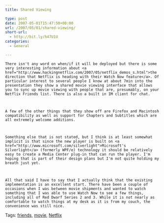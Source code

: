 ```yaml
---
title: Shared Viewing

type: post
date: 2007-05-01T15:47:50+00:00
url: /2007/05/01/shared-viewing/
short-url:
  - http://bit.ly/h47U1U
categories:
  - General

---
```

<div class='microid-mailto+http:sha1:b9cc5e04a13ff71846d62257dfcd1bc3c245b148'>
  
    There isn't any word on when/if it will be deployed but there is some very interesting information about <a href="http://www.hackingnetflix.com/2007/05/netflix_demos_s.html">the direction that Netflix is heading with their Watch Now feature</a>. Of particular interest to several people I know at about 7min into the presentation they show a shared movie viewing interface that allows you to sync up movie viewing with people that are, presumably, on your Netflix Friends list. There is also a built in IM client for chat.
  
  
  
    A few of the other things that they show off are Firefox and Macintosh compatibility as well as support for Chapters and Subtitles which are all extremely welcome additions.
  
  
  
    Something else that is not stated, but I think is at least somewhat implicit is that since the new player is built on <a href="http://www.microsoft.com/silverlight">Microsoft's Silverlight</a> (formerly WPF/e) technology it should be relatively easy to create a Media Center plug-in that can run the player. I'm hoping that is part of their design plans but I'm not quite holding my breath just yet.
  
  
  
    All that said I have to say that I actually think that the existing implementation is an excellent start. There have been a couple of occasions when I was between movie shipments and wanted to watch something that I was able to use Watch Now to see a few things, including all of Red Dwarf Series 2 and 3. While it is not nearly as comfortable to watch things at my desk as it is from my couch, the convenience was still nice.
  
</div>

<div class="st-post-tags">
  Tags: <a href="http://www.cavort.org/tag/friends/" title="friends" rel="tag">friends</a>, <a href="http://www.cavort.org/tag/movie/" title="movie" rel="tag">movie</a>, <a href="http://www.cavort.org/tag/netflix/" title="Netflix" rel="tag">Netflix</a><br />
</div>